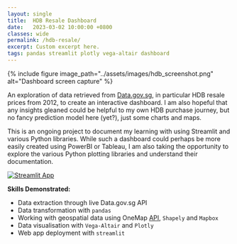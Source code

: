 ```yaml
---
layout: single
title:  HDB Resale Dashboard
date:   2023-03-02 10:00:00 +0800
classes: wide
permalink: /hdb-resale/
excerpt: Custom excerpt here.
tags: pandas streamlit plotly vega-altair dashboard
---
```


{% include figure image_path="../assets/images/hdb_screenshot.png" alt="Dashboard screen capture" %}

An exploration of data retrieved from [Data.gov.sg](https://data.gov.sg/dataset/resale-flat-prices), in particular HDB resale prices from 2012, to create an interactive dashboard. I am also hopeful that any insights gleaned could be helpful to my own HDB purchase journey, but no fancy prediction model here (yet?), just some charts and maps.

This is an ongoing project to document my learning with using Streamlit and various Python libraries. While such a dashboard could perhaps be more easily created using PowerBI or Tableau, I am also taking the opportunity to explore the various Python plotting libraries and understand their documentation.

[![Streamlit App](https://static.streamlit.io/badges/streamlit_badge_black_white.svg)](https://eeshawn-hdb-resale.streamlit.app/)

**Skills Demonstrated:**

- Data extraction through live Data.gov.sg API
- Data transformation with `pandas`
- Working with geospatial data using OneMap [API](https://www.onemap.gov.sg/docs/), `Shapely` and `Mapbox`
- Data visualisation with `Vega-Altair` and `Plotly`
- Web app deployment with `streamlit`